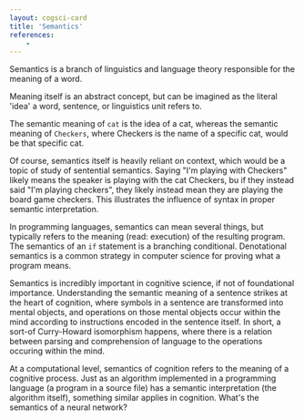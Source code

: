 ```yaml
---
layout: cogsci-card
title: 'Semantics'
references:
    - 
---
```


Semantics is a branch of linguistics and language theory responsible for the meaning of a word.

Meaning itself is an abstract concept, but can be imagined as the literal 'idea' a word, sentence, or linguistics unit refers to.

The semantic meaning of `cat` is the idea of a cat, whereas the semantic meaning of `Checkers`, where Checkers is the name of a specific cat, would be that specific cat.

Of course, semantics itself is heavily reliant on context, which would be a topic of study of sentential semantics. Saying "I'm playing with Checkers" likely means the speaker is playing with the cat Checkers, bu if they instead said "I'm playing checkers", they likely instead mean they are playing the board game checkers. This illustrates the influence of syntax in proper semantic interpretation. 

In programming languages, semantics can mean several things, but typically refers to the meaning (read: execution) of the resulting program. The semantics of an `if` statement is a branching conditional. Denotational semantics is a common strategy in computer science for proving what a program means. 

Semantics is incredibly important in cognitive science, if not of foundational importance. Understanding the semantic meaning of a sentence strikes at the heart of cognition, where symbols in a sentence are transformed into mental objects, and operations on those mental objects occur within the mind according to instructions encoded in the sentence itself. In short, a sort-of Curry-Howard isomorphism happens, where there is a relation between parsing and comprehension of language to the operations occuring within the mind.

At a computational level, semantics of cognition refers to the meaning of a cognitive process. Just as an algorithm implemented in a programming language (a program in a source file) has a semantic interpretation (the algorithm itself), something similar applies in cognition. What's the semantics of a neural network?
